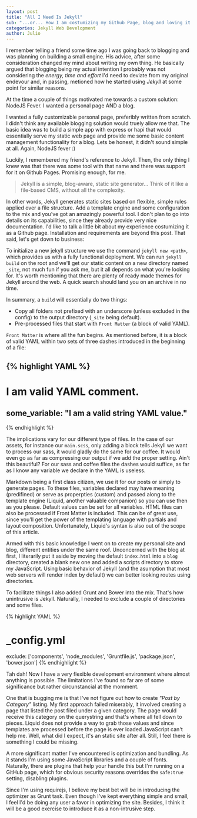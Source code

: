 ```yaml
---
layout: post
title: "All I Need Is Jekyll"
sub: "...or... How I am costumizing my Github Page, blog and loving it."
categories: Jekyll Web Development
author: Julio
---
```


I remember telling a friend some time ago I was going back to blogging and was planning on building a small engine. His advice, after some consideration changed my mind about writing my own thing. He basically argued that blogging being my actual intention I probably was not considering the *energy, time and effort* I'd need to deviate from my original endevour and, in passing, metioned how he started using *Jekyll* at some point for similar reasons.
<!--excerpt-->

At the time a couple of things motivated me towards a custom solution: NodeJS Fever. I wanted a personal page AND a blog.

I wanted a fully customizable personal page, preferibly written from scratch. I didn't think any available blogging solution would truely allow me that. The basic idea was to build a simple app with express or hapi that would essentially serve my static web page and provide me some basic content management functionality for a blog. Lets be honest, it didn't sound simple at all. Again, NodeJS fever :)

Luckily, I remembered my friend's reference to Jekyll. Then, the only thing I knew was that there was some tool with that name and there was support for it on Github Pages. Promising enough, for me.

>Jekyll is a simple, blog-aware, static site generator... Think of it like a file-based CMS, without all the complexity.

In other words, Jekyll generates static sites based on flexible, simple rules applied over a file structure. Add a template engine and some configuration to the mix and you've got an amazingly powerful tool. I don't plan to go into details on its capabilities, since they already provide very nice documentation. I'd like to talk a little bit about my experience costumizing it as a Github page. Installation and requirements are beyond this post. That said, let's get down to business:

To initialize a new jekyll structure we use the command `jekyll new <path>`, which provides us with a fully functional deployment. We can run `jekyll build` on the root and we'll get our static content on a new directory named `_site`, not much fun if you ask me, but it all depends on what you're looking for. It's worth mentioning that there are plenty of ready made themes for Jekyll around the web. A quick search should land you on an archive in no time.

In summary, a `build` will essentially do two things:

* Copy all folders not prefixed with an underscore (unless excluded in the config) to the output directory (`_site` being default).
* Pre-processed files that start with `Front Matter` (a block of valid YAML).

`Front Matter` is where all the fun begins. As mentioned before, it is a block of valid YAML within two sets of three dashes introduced in the beginning of a file:

{% highlight YAML %}
---
# I am valid YAML comment.
some_variable: "I am a valid string YAML value."
---
{% endhighlight %}

The implications vary for our different type of files. In the case of our assets, for instance our `main.scss`, only adding a block tells Jekyll we want to process our sass, it would gladly do the same for our coffee. It would even go as far as compressing our output if we add the proper setting. Ain't this beautiful? For our sass and coffee files the dashes would suffice, as far as I know any variable we declare in the YAML is useless.

Markdown being a first class citizen, we use it for our posts or simply to generate pages. To these files, variables declared may have meaning (predifined) or serve as properpties (custom) and passed along to the template engine (Liquid, another valuable companion) so you can use then as you please. Default values can be set for all variables. HTML files can also be processed if Front Matter is included. This can be of great use, since you'll get the power of the templating language with partials and layout composition. Unfortunately, Liquid's syntax is also out of the scope of this article.

Armed with this basic knowledge I went on to create my personal site and blog, different entities under the same roof. Unconcerned with the blog at first, I literarily put it aside by moving the default `index.html` into a `blog` directory, created a blank new one and added a scripts directory to store my JavaScript. Using basic behavior of Jekyll (and the asumption that most web servers will render index by default) we can better looking routes using directories.

To facilitate things I also added Grunt and Bower into the mix. That's how unintrusive is Jekyll. Naturally, I needed to exclude a couple of directories and some files.

{% highlight YAML %}
# _config.yml
exclude: ['components', 'node_modules', 'Gruntfile.js', 'package.json', 'bower.json']
{% endhighlight %}

Tah dah! Now I have a very flexible development environment where almost anything is possible. The limitations I've found so far are of some significance but rather circunstancial at the momment.

One that is bugging me is that I've not figure out how to create *"Post by Category"* listing. My first approach failed miserably, it involved creating a page that listed the post filed under a given category. The page would receive this category on the querystring and that's where all fell down to pieces. Liquid does not provide a way to grab those values and since templates are processed before the page is ever loaded JavaScript can't help me. Well, what did I expect, it's an static site after all. Still, I feel there is something I could be missing.

A more significant matter I've encountered is optimization and bundling. As it stands I'm using some JavaScript libraries and a couple of fonts. Naturally, there are plugins that help your handle this but I'm running on a GitHub page, which for obvious security reasons overrides the `safe:true` setting, disabling plugins.

Since I'm using requirejs, I believe my best bet will be in introducing the optimizer as Grunt task. Even though I've kept everything simple and small, I feel I'd be doing any user a favor in optimizing the site. Besides, I think it will be a good exercise to introduce it as a non-intrusive step.